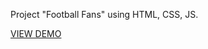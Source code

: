 Project "Football Fans" using HTML, CSS, JS.

<a href="https://ifalaleev.github.io/football_fans/index.html" target="_blank">VIEW DEMO</a>
